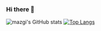 ### Hi there 👋

![mazgi's GitHub stats](https://github-readme-stats.vercel.app/api?username=mazgi&count_private=true&show_icons=true&theme=tokyonight)
[![Top Langs](https://github-readme-stats.vercel.app/api/top-langs/?username=mazgi&layout=compact&langs_count=10&hide=html)](https://github.com/anuraghazra/github-readme-stats)

<!--
**mazgi/mazgi** is a ✨ _special_ ✨ repository because its `README.md` (this file) appears on your GitHub profile.

Here are some ideas to get you started:

- 🔭 I’m currently working on ...
- 🌱 I’m currently learning ...
- 👯 I’m looking to collaborate on ...
- 🤔 I’m looking for help with ...
- 💬 Ask me about ...
- 📫 How to reach me: ...
- 😄 Pronouns: ...
- ⚡ Fun fact: ...
-->
